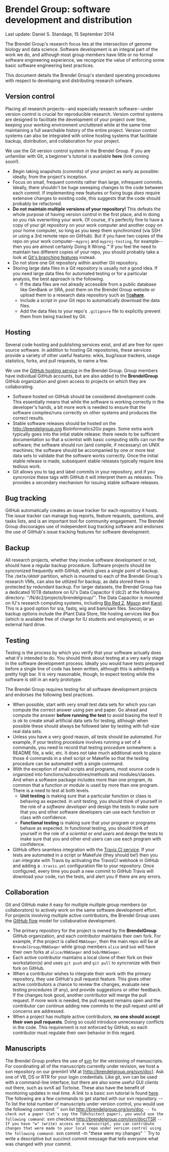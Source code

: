 # Brendel Group: software development and distribution
Last update: Daniel S. Standage, 15 September 2014

The Brendel Group's research focus lies at the intersection of genome biology and data science.
Software development is an integral part of the work we do, and although most group members have little or no formal software engineering experience, we recognize the value of enforcing some basic software engineering best practices.

This document details the Brendel Group's standard operating procedures with respect to developing and distributing research sofware.

## Version control

Placing all research projects--and especially research software--under version control is crucial for reproducible research.
Version control systems are designed to facilitate the development of your project over time, keeping your working environment uncluttered while at the same time maintaining a full searchable history of the entire project.
Version control systems can also be integrated with online hosting systems that facilitate backup, distribution, and collaboration for your project.

We use the Git version control system in the Brendel Group.
If you are unfamiliar with Git, a beginner's tutorial is available **here** (link coming soon!).

- Begin taking snapshots (commits) of your project as early as possible: ideally, from the project's inception.
- Focus on small, frequent commits rather than large, infrequent commits. Ideally, there shouldn't be huge sweeping changes to the code between each commit. If implementing new features or fixing bugs *does* require extensive changes to existing code, this suggests that the code should probably be refactored.
- **Do not maintain multiple versions of your repository!** This defeats the whole purpose of having version control in the first place, and in doing so you risk overwriting your work. Of course, it's perfectly fine to have a copy of your git repository on your work computer and another copy on your home computer, so long as you keep them synchronized (via SSH or using a 3rd remote repo on GitHub). But if you have two copies of the repo on your work computer--``myproj`` and ``myproj-testing``, for example--then you are almost certainly Doing It Wrong.™ If you feel the need to maintain two different copies of your repo, you should probably take a look at [Git's branching features](http://git-scm.com/book/en/Git-Branching-Basic-Branching-and-Merging) instead.
- Do not store one Git repository within another Git repository.
- Storing large data files in a Git repository is usually not a good idea. If you need large data files for automated testing or for a particular analysis, the best approach is the following.
    - If the data files are not already accessible from a public database like GenBank or SRA, post them on the Brendel Group website or upload them to a research data repository such as [fig<b>share</b>](http://figshare.com/).
    - Include a script in your Git repo to automatically download the data files.
    - Add the data files to your repo's ``.gitignore`` file to explicitly prevent them from being tracked by Git.

## Hosting

Several code hosting and publishing services exist, and all are free for open source software.
In addition to hosting Git repositories, these services provide a variety of other useful features: wikis, bug/issue trackers, usage statistics, forks, and pull requests, to name a few.

We use the [GitHub hosting service](http://github.com) in the Brendel Group.
Group members have individual GitHub accounts, but are also added to the **BrendelGroup** GitHub organization and given access to projects on which they are collaborating.

- Software hosted on GitHub should be considered *development* code. This essentially means that while the software is working correctly in the developer's hands, a bit more work is needed to ensure that the software compiles/runs correctly on other systems and produces the correct results.
- Stable software releases should be hosted on the http://brendelgroup.org Bioinformatics2Go pages. Some extra work typically goes into the intial stable release: there needs to be sufficient documentation so that a scientist with basic computing skills can run the software; the software should run (and compile, if necessary) on UNIX machines; the software should be accompanied by one or more test data sets to validate that the software works correctly. Once the initial stable release is made, subsequent stable releases typically require less tedious work.
- Git allows you to tag and label commits in your repository, and if you syncronize these tags with GitHub it will interpret them as releases. This provides a secondary mechanism for issuing stable software releases.

## Bug tracking

GitHub automatically creates an issue tracker for each repository it hosts.
The issue tracker can manage bug reports, feature requests, questions, and tasks lists, and is an important tool for community engagement.
The Brendel Group discourages use of independent bug tracking software and endorses the use of GitHub's issue tracking features for software development.

## Backup

All research projects, whether they involve software development or not, should have a regular backup procedure.
Software projects should be syncronized frequently with GitHub, which gives a single point of backup.
The ``/DATA/GROUP`` partition, which is mounted to each of the Brendel Group's research VMs, can also be utilized for backup, as data stored there is protected by redundant backup.
For larger datasets, the Brendel Group has a dedicated 10TB datastore on IU's Data Capacitor II (dc2) at the following directory: ''/N/dc2/projects/brendelgroup/''. The Data Capacitor is mounted on IU's research computing systems, including [Big Red 2](bigred2.indiana.edu), [Mason](mason.indiana.edu) and [Karst](karst.uits.iu.edu). This is a good option for sra, fastq, wig and bam/sam files. 
Secondary backup options include the iPlant Data Store, file hosting services like Box (which is available free of charge for IU students and employees), or an external hard drive. 

## Testing

Testing is the process by which you verify that your software actually does what it's intended to do.
You should think about testing at a very early stage in the software development process.
Ideally you would have tests prepared before a single line of code has been written, although this is admittedly a pretty high bar.
It is very reasonable, though, to expect testing while the software is still in an early prototype.

The Brendel Group requires testing for all software development projects and endorses the following best practices.

- When possible, start with very small test data sets for which you can compute the correct answer using pen and paper. Go ahead and compute the answer **before running the test** to avoid biasing the test! It is ok to create small artificial data sets for testing, although when possible these should always be followed later by testing with full-size real data sets.
- Unless you have a very good reason, all tests should be automated. For example, if your testing procedure involves running a set of 4 commands, you need to record that testing procedure somewhere: a README file, a wiki, etc. It does not take much additional work to place those 4 commands in a shell script or Makefile so that the testing procedure can be automated with a single command.
- With the exception of small scripts and programs, most source code is organized into functions/subroutines/methods and  modules/classes. And when a software package includes more than one program, its common that a function or module is used by more than one program. There is a need to test at both levels.
    - **Unit testing** is making sure that a particular function or class is behaving as expected. In unit testing, you should think of yourself in the role of a *software developer* and design the tests to make sure that you and other software developers can use each function or class with confidence.
    - **Functional testing** is making sure that your program or programs behave as expected. In functional testing, you should think of yourself in the role of a *scientist* or *end users* and design the tests to make sure that you and other end users can use each program with confidence.
- GitHub offers seamless integration with the [Travis CI service](https://travis-ci.org/). If your tests are automated in a script or Makefule (they should be!) then you can integrate with Travis by activating the TravisCI webhook in GitHub and adding a ``.travis.yml`` configuration file to your repository. Once configured, every time you push a new commit to GitHub Travis will download your code, run the tests, and alert you if there are any errors.

## Collaboration

Git and GitHub make it easy for multiple multiple group members (or collaborators) to actively work on the same software development effort.
For projects involving multiple active contributors, the Brendel Group uses the [GitHub flow](https://guides.github.com/introduction/flow/index.html) model for collaborative development.

- The primary repository for the project is owned by the **BrendelGroup** GitHub organization, and each contributor maintains their own fork. For example, if the project is called ``RNASeqer``, then the main repo will be at ``BrendelGroup/RNASeqer`` while group members ``alice`` and ``bob`` will have their own forks at ``alice/RNASeqer`` and ``bob/RNASeqer``.
- Each active contributor maintains a local clone of their fork on their workstation(s) and uses ``git push`` and ``git pull`` to syncronize with their fork on GitHub.
- When a contributor wishes to integrate their work with the primary repository, they use GitHub's pull request feature. This gives other active contributors a chance to review the changes, evaluate new testing procedures (if any), and provide suggestions or other feedback. If the changes look good, another contributor will merge the pull request. If more work is needed, the pull request remains open and the contributor can continue adding new commits to the pull request until all concerns are addressed.
- When a project has multiple active contributors, **no one should accept their own pull requests**. Doing so could introduce unnecessary conflicts in the code. This requirement is not enforced by GitHub, so each contributor must regulate their own behavior in this regard.

## Manuscripts 

The Brendel Group prefers the use of [svn](https://subversion.apache.org/) for the versioning of manuscripts. For coordinating all of the manuscripts currently under revision, we host a svn repository on our gremlin1 VM at [http://brendelgroup.org/svn/doc]. Ask one of VB, DS or RTR for your login credentials. Like git, svn can be used with a command-line interface, but there are also some useful GUI clients out there, such as svnX ad Tortoise. These also have the benefit of monitoring updates in real time. A link to a basic svn tutorial is found [here](http://www.tutorialspoint.com/svn/svn_basic_concepts.htm). The following are a few commands to get started with our svn repository.
-- To list the total number of manuscripts under version control, you would use the following command: '' svn list http://brendelgroup.org/svn/doc ``
-- To check out a paper (let's say the TSRchictect paper), you would use the following command: `` svn checkout http://brendelgroup.com/svn/doc/TSR ``
-- If you have "w" (write) access on a manuscript, you can contribute changes that were made to your local repo under version control using the following command: `` svn commit -m "these were my changes" `` Try to write a descriptive but succinct commit message that tells everyone what was changed with your commit. 







